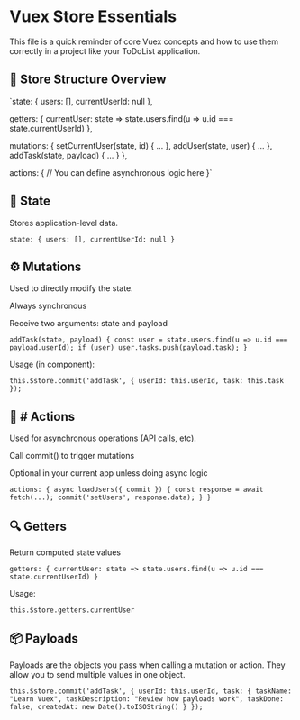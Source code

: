 # Vuex Store Essentials

This file is a quick reminder of core Vuex concepts and how to use them correctly in a project like your ToDoList application.

## 🧠 Store Structure Overview

`state: {
  users: [],
  currentUserId: null
},

getters: {
  currentUser: state => state.users.find(u => u.id === state.currentUserId)
},

mutations: {
  setCurrentUser(state, id) { ... },
  addUser(state, user) { ... },
  addTask(state, payload) { ... }
},

actions: {
  // You can define asynchronous logic here
}`

## 🧩 State

Stores application-level data.

`state: {
  users: [],
  currentUserId: null
}`

## ⚙️ Mutations

Used to directly modify the state.

Always synchronous

Receive two arguments: state and payload

`addTask(state, payload) {
  const user = state.users.find(u => u.id === payload.userId);
  if (user) user.tasks.push(payload.task);
}`

Usage (in component):

`this.$store.commit('addTask', { userId: this.userId, task: this.task });
`
## 🚀 # Actions

Used for asynchronous operations (API calls, etc).

Call commit() to trigger mutations

Optional in your current app unless doing async logic

`actions: {
  async loadUsers({ commit }) {
    const response = await fetch(...);
    commit('setUsers', response.data);
  }
}`

## 🔍 Getters

Return computed state values

`getters: {
  currentUser: state => state.users.find(u => u.id === state.currentUserId)
}`

Usage:

`this.$store.getters.currentUser
`
## 📦 Payloads

Payloads are the objects you pass when calling a mutation or action. They allow you to send multiple values in one object.

`this.$store.commit('addTask', {
  userId: this.userId,
  task: {
    taskName: "Learn Vuex",
    taskDescription: "Review how payloads work",
    taskDone: false,
    createdAt: new Date().toISOString()
  }
});`

